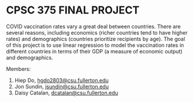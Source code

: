 # CPSC 375 FINAL PROJECT 

COVID vaccination rates vary a great deal between countries. There are several reasons, including economics (richer countries tend to have higher rates) and demographics (countries prioritize recipients by age). The goal of this project is to use linear regression to model the vaccination rates in different countries in terms of their GDP (a measure of economic output) and demographics.

Members:
1. Hiep Do, hgdo2803@csu.fullerton.edu
2. Jon Sundin, jsundin@csu.fullerton.edu
3. Daisy Catalan, dcatalan@csu.fullerton.edu
